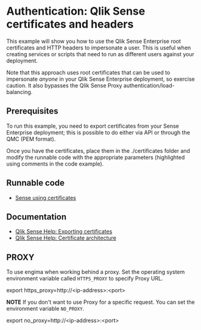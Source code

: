 # Authentication: Qlik Sense certificates and headers

This example will show you how to use the Qlik Sense Enterprise root certificates
and HTTP headers to impersonate a user. This is useful when creating services
or scripts that need to run as different users against your deployment.

Note that this approach uses root certificates that can be used to impersonate
_anyone_ in your Qlik Sense Enterprise deployment, so exercise caution. It also bypasses the
Qlik Sense Proxy authentication/load-balancing.

## Prerequisites

To run this example, you need to export certificates from your Sense Enterprise
deployment; this is possible to do either via API or through the QMC (PEM format).

Once you have the certificates, place them in the ./certificates folder and modify
the runnable code with the appropriate parameters (highlighted using comments in the
code example).

## Runnable code

* [Sense using certificates](./sense-using-certificates.go)

## Documentation

* [Qlik Sense Help: Exporting certificates](http://help.qlik.com/en-US/sense/June2017/Subsystems/ManagementConsole/Content/export-certificates.htm)
* [Qlik Sense Help: Certificate architecture](http://help.qlik.com/en-US/sense/June2017/Subsystems/PlanningQlikSenseDeployments/Content/Deployment/Server-Security-Authentication-Certificate-Trust-Architecture.htm)

## PROXY

To use engima when working behind a proxy. Set the operating system environment variable called `HTTPS_PROXY` to specify Proxy URL.

export https_proxy=http://\<ip-address>:\<port>

**NOTE**
If you don't want to use Proxy for a specific request. You can set the environment variable `NO_PROXY`.

export no_proxy=http://\<ip-address>:\<port>
